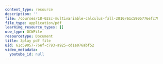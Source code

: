 ```yaml
---
content_type: resource
description: ''
file: /courses/18-02sc-multivariable-calculus-fall-2010/61c5905776efc793a925cd1e076abf52_YwZYSTQs-Hk.pdf
file_type: application/pdf
learning_resource_types: []
ocw_type: OCWFile
resourcetype: Document
title: 3play pdf file
uid: 61c59057-76ef-c793-a925-cd1e076abf52
video_metadata:
  youtube_id: null
---
```

